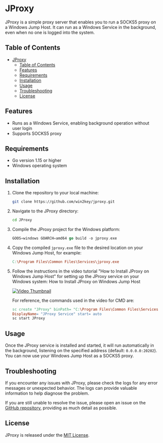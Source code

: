 # JProxy

JProxy is a simple proxy server that enables you to run a SOCKS5 proxy on a Windows Jump Host. It can run as a Windows Service in the background, even when no one is logged into the system.

## Table of Contents

- [JProxy](#jproxy)
  - [Table of Contents](#table-of-contents)
  - [Features](#features)
  - [Requirements](#requirements)
  - [Installation](#installation)
  - [Usage](#usage)
  - [Troubleshooting](#troubleshooting)
  - [License](#license)
  
## Features

- Runs as a Windows Service, enabling background operation without user login
- Supports SOCKS5 proxy

## Requirements

- Go version 1.15 or higher
- Windows operating system

## Installation

1. Clone the repository to your local machine:
    ```bash
    git clone https://github.com/win2key/jproxy.git
    ```
2. Navigate to the JProxy directory:
    ```bash
    cd JProxy
    ```
3. Compile the JProxy project for the Windows platform:
    ```go
    GOOS=windows GOARCH=amd64 go build -o jproxy.exe
    ```
4. Copy the compiled `jproxy.exe` file to the desired location on your Windows Jump Host, for example:
    ```makefile
    C:\Program Files\Common Files\Services\jproxy.exe
    ```
5. Follow the instructions in the video tutorial "How to Install JProxy on Windows Jump Host" for setting up the JProxy service on your Windows system:
How to Install JProxy on Windows Jump Host

    [![Video Thumbnail](https://img.youtube.com/vi/cjs_e5pVAwU/maxresdefault.jpg)](https://www.youtube.com/watch?v=cjs_e5pVAwU)

    For reference, the commands used in the video for CMD are:
    ```makefile
    sc create "JProxy" binPath= "C:\Program Files\Common Files\Services\jproxy.exe" 
    DisplayName= "JProxy Service" start= auto
    sc start JProxy
    ```

## Usage

Once the JProxy service is installed and started, it will run automatically in the background, listening on the specified address (default: `0.0.0.0:20202`). You can now use your Windows Jump Host as a SOCKS5 proxy.

## Troubleshooting

If you encounter any issues with JProxy, please check the logs for any error messages or unexpected behavior. The logs can provide valuable information to help diagnose the problem.

If you are still unable to resolve the issue, please open an issue on the [GitHub repository](https://github.com/win2key/jproxy/issues), providing as much detail as possible.

## License

JProxy is released under the [MIT License](https://github.com/win2key/jproxy/blob/main/LICENSE).